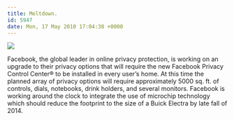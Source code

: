 ```yaml
---
title: Meltdown.
id: 5947
date: Mon, 17 May 2010 17:04:38 +0000
---
```


![](https://www.airbagindustries.com/bucket/fpcc.jpg)  

Facebook, the global leader in online privacy protection, is working on an upgrade to their privacy options that will require the new Facebook Privacy Control Center® to be installed in every user’s home. At this time the planned array of privacy options will require approximately 5000 sq. ft. of controls, dials, notebooks, drink holders, and several monitors. Facebook is working around the clock to integrate the use of microchip technology which should reduce the footprint to the size of a Buick Electra by late fall of 2014.





